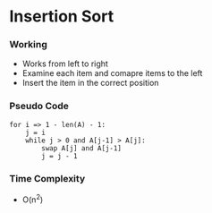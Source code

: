 # Insertion Sort

### Working

- Works from left to right
- Examine each item and comapre items to the left
- Insert the item in the correct position

### Pseudo Code

```pseudo
for i => 1 - len(A) - 1:
    j = i
    while j > 0 and A[j-1] > A[j]:
        swap A[j] and A[j-1]
        j = j - 1
```

### Time Complexity

- O(n<sup>2</sup>)